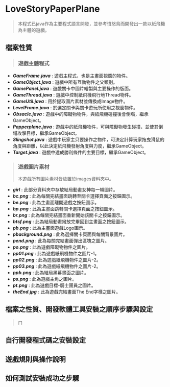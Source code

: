 # LoveStoryPaperPlane
>本程式已java作為主要程式語言開發，並參考憤怒鳥而開發出一款以紙飛機為主體的遊戲。

## 檔案性質
> ### 遊戲主體程式 

- ***GameFrame.java*** : 遊戲主程式，也是主畫面視窗的物件。
- ***GameObject.java*** : 遊戲中所有互動物件之父類別。
- ***GamePanel.java*** : 遊戲關卡中圖片繪製與主要操作的版面。
- ***GameThread.java*** : 遊戲中控制紙飛機飛行地Thread物件。
- ***GameUtil.java*** : 用於提取圖片素材並傳換成Image物件。
- ***LevelFrame.java*** : 於選定關卡與關卡遊玩所使用之視窗物件。
- ***Obsacle.java*** : 遊戲中的障礙物物件，與紙飛機碰撞後會倒塌，繼承GameObject。
- ***Papperplane.java*** : 遊戲中的紙飛機物件，可與障礙物發生碰撞，並使其倒塌攻擊目標，繼承GameObject。
- ***Slingshot.java*** : 遊戲中玩家主只要操作之物件，可決定計算玩家拖曳滑鼠的角度與距離，以此決定紙飛機發射角度與力度，繼承GameObject。
- ***Target.java*** : 遊戲中達成勝利條件的主要目標，繼承GameObject。

> ### 遊戲圖片素材
>本遊戲所有圖片素材皆放置於images資料夾中。
- ***girl*** : 此部分資料夾中存放結局動畫女神每一幀圖片。
- ***bc.png*** : 此為每關完結畫面跳轉至關卡選擇頁面之按鈕圖示。
- ***be.png*** : 此為主畫面離開遊戲之按鈕圖示。
- ***bp.png*** : 此為主畫面跳轉關卡選擇頁面之按鈕圖示。
- ***br.png*** : 此為每關完結畫面重新開始該關卡之按鈕圖示。
- ***btsf.png*** : 此為結局動畫撥放完畢回到主畫面之按鈕圖示。
- ***pb.png*** : 此為主畫面遊戲Logo圖示。
- ***pbackground.png*** : 此為選擇關卡頁面與每關背景圖片。
- ***pend.png*** : 此為每關完結畫面彈出區塊之圖片。
- ***po.png*** : 此為遊戲障礙物物件之圖片。
- ***pp01.png*** : 此為遊戲紙飛機物件之圖片-1。
- ***pp02.png*** : 此為遊戲紙飛機物件之圖片-2。
- ***pp03.png*** : 此為遊戲紙飛機物件之圖片-2。
- ***ppb.png*** : 此為結局黑幕畫面之圖片。
- ***ps.png*** : 此為遊戲主角之圖片。
- ***pt.png*** : 此為遊戲目標-騎士團員之圖片。
- ***theEnd.jpg*** : 此為遊戲完結畫面The End字樣之圖片。

## 檔案之性質、開發軟體工具安裝之順序步驟與設定
> ㄇ  

## 自行開發程式碼之安裝設定

## 遊戲規則與操作說明

## 如何測試安裝成功之步驟
